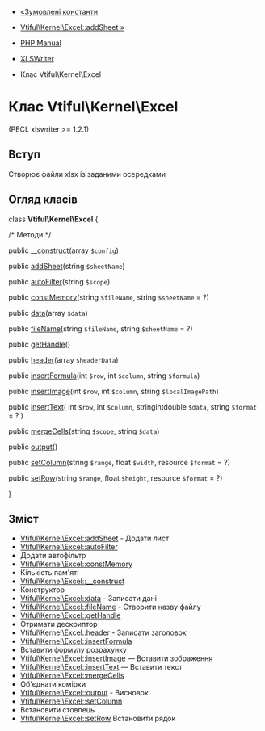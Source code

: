 - [«Зумовлені константи](xlswriter.constants.md)
- [Vtiful\Kernel\Excel::addSheet »](vtiful-kernel-excel.addSheet.md)

- [PHP Manual](index.md)
- [XLSWriter](book.xlswriter.md)
- Клас Vtiful\Kernel\Excel

# Клас Vtiful\Kernel\Excel

(PECL xlswriter \>= 1.2.1)

## Вступ

Створює файли xlsx із заданими осередками

## Огляд класів

class **Vtiful\Kernel\Excel** {

/\* Методи \*/

public [\_\_construct](vtiful-kernel-excel.construct.md)(array
`$config`)

public [addSheet](vtiful-kernel-excel.addSheet.md)(string
`$sheetName`)

public [autoFilter](vtiful-kernel-excel.autoFilter.md)(string
`$scope`)

public [constMemory](vtiful-kernel-excel.constMemory.md)(string
`$fileName`, string `$sheetName` = ?)

public [data](vtiful-kernel-excel.data.md)(array `$data`)

public [fileName](vtiful-kernel-excel.filename.md)(string `$fileName`,
string `$sheetName` = ?)

public [getHandle](vtiful-kernel-excel.getHandle.md)()

public [header](vtiful-kernel-excel.header.md)(array `$headerData`)

public [insertFormula](vtiful-kernel-excel.insertFormula.md)(int
`$row`, int `$column`, string `$formula`)

public [insertImage](vtiful-kernel-excel.insertImage.md)(int `$row`,
int `$column`, string `$localImagePath`)

public [insertText](vtiful-kernel-excel.insertText.md)(
int `$row`,
int `$column`,
stringintdouble `$data`,
string `$format` = ?
)

public [mergeCells](vtiful-kernel-excel.mergeCells.md)(string
`$scope`, string `$data`)

public [output](vtiful-kernel-excel.output.md)()

public [setColumn](vtiful-kernel-excel.setColumn.md)(string `$range`,
float `$width`, resource `$format` = ?)

public [setRow](vtiful-kernel-excel.setRow.md)(string `$range`, float
`$height`, resource `$format` = ?)

}

## Зміст

- [Vtiful\Kernel\Excel::addSheet](vtiful-kernel-excel.addSheet.md) -
Додати лист
- [Vtiful\Kernel\Excel::autoFilter](vtiful-kernel-excel.autoFilter.md)
- Додати автофільтр
- [Vtiful\Kernel\Excel::constMemory](vtiful-kernel-excel.constMemory.md)
- Кількість пам'яті
- [Vtiful\Kernel\Excel::\_\_construct](vtiful-kernel-excel.construct.md)
- Конструктор
- [Vtiful\Kernel\Excel::data](vtiful-kernel-excel.data.md) -
Записати дані
- [Vtiful\Kernel\Excel::fileName](vtiful-kernel-excel.filename.md) -
Створити назву файлу
- [Vtiful\Kernel\Excel::getHandle](vtiful-kernel-excel.getHandle.md)
- Отримати дескриптор
- [Vtiful\Kernel\Excel::header](vtiful-kernel-excel.header.md) -
Записати заголовок
- [Vtiful\Kernel\Excel::insertFormula](vtiful-kernel-excel.insertFormula.md)
- Вставити формулу розрахунку
- [Vtiful\Kernel\Excel::insertImage](vtiful-kernel-excel.insertImage.md)
— Вставити зображення
- [Vtiful\Kernel\Excel::insertText](vtiful-kernel-excel.insertText.md)
— Вставити текст
- [Vtiful\Kernel\Excel::mergeCells](vtiful-kernel-excel.mergeCells.md)
- Об'єднати комірки
- [Vtiful\Kernel\Excel::output](vtiful-kernel-excel.output.md) -
Висновок
- [Vtiful\Kernel\Excel::setColumn](vtiful-kernel-excel.setColumn.md)
- Встановити стовпець
- [Vtiful\Kernel\Excel::setRow](vtiful-kernel-excel.setRow.md)
Встановити рядок
